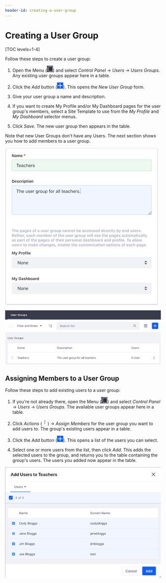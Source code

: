 ```yaml
---
header-id: creating-a-user-group
---
```


# Creating a User Group

[TOC levels=1-4]

Follow these steps to create a user group: 

1.  Open the Menu 
    (![Menu](../../../images/icon-menu.png)) 
    and select *Control Panel* &rarr; *Users* &rarr; *Users Groups*. Any 
    existing user groups appear here in a table. 

2.  Click the *Add* button 
    (![Add](../../../images/icon-add.png)). 
    This opens the *New User Group* form. 

3.  Give your user group a name and description. 

4.  If you want to create My Profile and/or My Dashboard pages for the user 
    group's members, select a Site Template to use from the *My Profile* 
    and *My Dashboard* selector menus. 

5.  Click *Save*. The new user group then appears in the table. 

Note that new User Groups don't have any Users. The next section shows you how 
to add members to a user group. 

![Figure 1: The New User Group form.](../../../images/new-user-group.png)

![Figure 2: The user group you just created now appears in the table.](../../../images/user-groups-table.png)

## Assigning Members to a User Group

Follow these steps to add existing users to a user group: 

1.  If you're not already there, open the Menu 
    (![Menu](../../../images/icon-menu.png)) 
    and select *Control Panel* &rarr; *Users* &rarr; *Users Groups*. The 
    available user groups appear here in a table. 

2.  Click *Actions*
    (![Actions](../../../images/icon-actions.png)) 
    &rarr; *Assign Members* for the user group you want to add users to. The 
    group's existing users appear in a table. 

3.  Click the *Add* button 
    (![Add](../../../images/icon-add.png)). 
    This opens a list of the users you can select. 

4.  Select one or more users from the list, then click *Add*. This adds the 
    selected users to the group, and returns you to the table containing the 
    group's users. The users you added now appear in the table. 

![Figure 3: Select the users to add to the user group.](../../../images/user-group-add-users.png)

